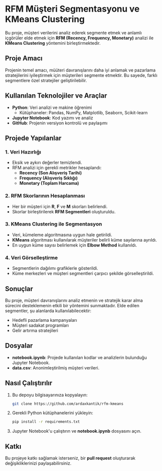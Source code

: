 # RFM Müşteri Segmentasyonu ve KMeans Clustering

Bu proje, müşteri verilerini analiz ederek segmente etmek ve anlamlı içgörüler elde etmek için **RFM (Recency, Frequency, Monetary)** analizi ile **KMeans Clustering** yöntemini birleştirmektedir.

## Proje Amacı
Projenin temel amacı, müüteri davranışlarını daha iyi anlamak ve pazarlama stratejilerini iyileştirmek için müşterileri segmente etmektir. Bu sayede, farklı segmentlere özel stratejiler geliştirilebilir.

## Kullanılan Teknolojiler ve Araçlar
- **Python**: Veri analizi ve makine öğrenimi
  - Kütüphaneler: Pandas, NumPy, Matplotlib, Seaborn, Scikit-learn
- **Jupyter Notebook**: Kod yazımı ve analiz
- **GitHub**: Projenin versiyon kontrolü ve paylaşımı

## Projede Yapılanlar

### 1. Veri Hazırlığı
- Eksik ve aykırı değerler temizlendi.
- RFM analizi için gerekli metrikler hesaplandı:
  - **Recency (Son Alışveriş Tarihi)**
  - **Frequency (Alışveriş Sıklığı)**
  - **Monetary (Toplam Harcama)**

### 2. RFM Skorlarının Hesaplanması
- Her bir müşteri için **R**, **F** ve **M** skorları belirlendi.
- Skorlar birleştirilerek **RFM Segmentleri** oluşturuldu.

### 3. KMeans Clustering ile Segmentasyon
- Veri, kümeleme algoritmasına uygun hale getirildi.
- **KMeans** algoritması kullanılarak müşteriler belirli küme sayılarına ayrıldı.
- En uygun küme sayısı belirlemek için **Elbow Method** kullanıldı.

### 4. Veri Görselleştirme
- Segmentlerin dağılımı grafiklerle gösterildi.
- Küme merkezleri ve müşteri segmentleri çarpıcı şekilde görselleştirildi.

## Sonuçlar
Bu proje, müşteri davranışlarını analiz etmenin ve stratejik karar alma sürecini desteklemenin etkili bir yöntemini sunmaktadır. Elde edilen segmentler, şu alanlarda kullanılabilecektir:
- Hedefli pazarlama kampanyaları
- Müşteri sadakat programları
- Gelir artırma stratejileri

## Dosyalar
- **notebook.ipynb**: Projede kullanılan kodlar ve analizlerin bulunduğu Jupyter Notebook.
- **data.csv**: Anonimleştirilmiş müşteri verileri.

## Nasıl Çalıştırılır
1. Bu depoyu bilgisayarınıza kopyalayın:
   ```bash
   git clone https://github.com/ardaxkantik/rfm-kmeans
   ```
2. Gerekli Python kütüphanelerini yükleyin:
   ```bash
   pip install -r requirements.txt
   ```
3. Jupyter Notebook'u çalıştırın ve **notebook.ipynb** dosyasını açın.

## Katkı
Bu projeye katkı sağlamak isterseniz, bir **pull request** oluşturarak değişikliklerinizi paylaşabilirsiniz.

